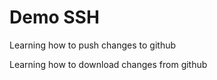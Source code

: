 <h1>Demo SSH</h1>

<p>Learning how to push changes to github</p>

<p>Learning how to download changes from github</p>

